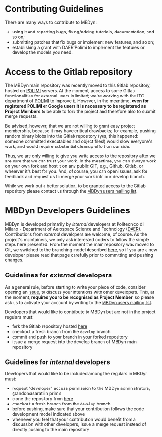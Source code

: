 # Contributing Guidelines
There are many ways to contribute to MBDyn:

 - using it and reporting bugs, fixing/adding tutorials, documentation, and so on;
 - submitting patches that fix bugs or implement new features, and so on;
 - establishing a grant with DAER/Polimi to implement the features or develop 
   the models you need.

# Access to the Gitlab repository
The MBDyn main repository was recently moved to this Gitlab repository, 
hosted on 
[POLIMI](https://www.polimi.it/) servers. At the moment, access to some
Gitlab functionalities for external users is limited; we're working with 
the ITC department of [POLIMI](https://www.polimi.it/) to improve it. 
However, in the meantime,
**even for registered POLIMI or Google users it is necessary to be registered as Project Members**
to be able to fork the project and therefore also to submit merge requests.

Be advised, however, that we are not willing to grant easy project membership,
because it may have critical drawbacks; for example,
pushing random binary blobs into the Gitlab repository
(yes, this happened: someone committed executables and object files!) 
would slow everyone's work, and would require substantial cleanup effort on our side.

Thus, we are only willing to give you write access to the repository after we are sure that we can
trust your work. In the meantime, you can always work on your own fork and host it on any public GIT,
e.g., Github, Gitlab, or wherever it's best for you. And, of course, you can open
issues, ask for feedback and request us to merge your work into our develop branch.

While we work out a better solution, to be granted
access to the Gitlab repository please contact us through the 
[MBDyn users mailing list](https://www.mbdyn.org/?Mailing_Lists).

# MBDyn Developers Guidelines
MBDyn is developed primarily by _internal_ developers at Politecnico di 
Milano - Department of Aerospace Science and Technology 
([DAER](http://www.aero.polimi.it/)).  
Contributions from _external_ developers are welcome, of course.
As the project's maintainers, we only ask interested coders to follow the 
simple steps here presented.
From the moment the main repository was moved to Git, we switched to the branching 
model described [here](https://nvie.com/posts/a-successful-git-branching-model/), 
so if you are a new developer please read that page carefully prior to committing
and pushing changes.

## Guidelines for _external_ developers
As a general rule, before starting to write your piece of code, consider opening an 
[issue](https://gitlab.com/help/user/project/issues/index.md), to discuss your intentions
with other developers. This, at the moment, **requires you to be
recognised as Project Member**, so please ask us to activate your account by 
writing to the [MBDyn users mailing list](https://www.mbdyn.org/?Mailing_Lists).

Developers that would like to contribute to MBDyn but are not in the project
regulars must:
 - fork the Gitlab repository hosted [here](https://gitlab.polimi.it/Pub/mbdyn.git)
 - checkout a fresh branch from the `develop` branch
 - commit and push to your branch in your forked repository
 - issue a merge request into the develop branch of MBDyn main repository

## Guidelines for _internal_ developers
Developers that would like to be included among the regulars in MBDyn must:

 - request "developer" access permission to the MBDyn administrators, 
      @andomasarati in primis
 - clone the repository from [here](https://gitlab.polimi.it/Pub/mbdyn.git)
 - checkout a fresh branch from the `develop` branch
 - before pushing, make sure that your contribution follows the code development model 
      indicated above
 - whenever you feel that your contribution would benefit from a discussion
      with other developers, issue a merge request instead of directly pushing
      to the main repository

